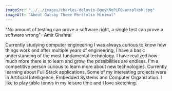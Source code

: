 ```yaml
---
imageSrc: "../../images/charles-deluvio-DgoyKNgPiFQ-unsplash.jpg"
imageAlt: "About Gatsby Theme Portfolio Minimal"
---
```


"No amount of testing can prove a software right, a single test can prove a software wrong"          -Amir Ghahrai

Currently studying computer engineering I was always curious to know how things work and after multiple years of engineering, I have a basic understanding of the most fundamental technology. I have realized how much more there is to learn and grow, the possibilities are endless. I'm a competitive person curious to learn more about new technologies.
Currently learning about Full Stack applications. Some of my interesting projects were in Artificial Intelligence, Embedded Systems and Computer Organization. I like to play table tennis in my leisure time and I love sketching.
  

 <a href="https://unsplash.com/@charlesdeluvio?utm_source=unsplash&utm_medium=referral&utm_content=creditCopyText" target="_blank" rel="nofollow noopener noreferrer" aria-label="External Link"><u></u></a> 
